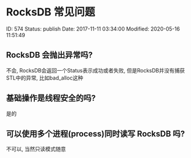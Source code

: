 # RocksDB 常见问题


ID: 574
Status: publish
Date: 2017-11-11 03:34:00
Modified: 2020-05-16 11:51:49


## RocksDB 会抛出异常吗?

不会, RocksDB会返回一个Status表示成功或者失败, 但是RocksDB并没有捕获STL中的异常, 比如bad_alloc这种

## 基础操作是线程安全的吗?

是的

## 可以使用多个进程(process)同时读写 RocksDB 吗?

不可以, 当然只读模式随意